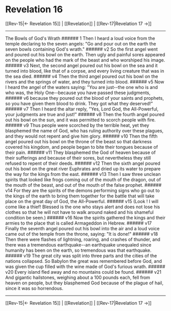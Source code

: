 # Revelation 16

[[Rev-15|← Revelation 15]] | [[Revelation]] | [[Rev-17|Revelation 17 →]]
***

The Bowls of God's Wrath ###### 1 Then I heard a loud voice from the temple declaring to the seven angels: "Go and pour out on the earth the seven bowls containing God's wrath." ###### v2 So the first angel went and poured out his bowl on the earth. Then ugly and painful sores appeared on the people who had the mark of the beast and who worshiped his image. ###### v3 Next, the second angel poured out his bowl on the sea and it turned into blood, like that of a corpse, and every living creature that was in the sea died. ###### v4 Then the third angel poured out his bowl on the rivers and the springs of water, and they turned into blood. ###### v5 Now I heard the angel of the waters saying: "You are just--the one who is and who was, the Holy One--because you have passed these judgments, ###### v6 because they poured out the blood of your saints and prophets, so you have given them blood to drink. They got what they deserved!" ###### v7 Then I heard the altar reply, "Yes, Lord God, the All-Powerful, your judgments are true and just!" ###### v8 Then the fourth angel poured out his bowl on the sun, and it was permitted to scorch people with fire. ###### v9 Thus people were scorched by the terrible heat, yet they blasphemed the name of God, who has ruling authority over these plagues, and they would not repent and give him glory. ###### v10 Then the fifth angel poured out his bowl on the throne of the beast so that darkness covered his kingdom, and people began to bite their tongues because of their pain. ###### v11 They blasphemed the God of heaven because of their sufferings and because of their sores, but nevertheless they still refused to repent of their deeds. ###### v12 Then the sixth angel poured out his bowl on the great river Euphrates and dried up its water to prepare the way for the kings from the east. ###### v13 Then I saw three unclean spirits that looked like frogs coming out of the mouth of the dragon, out of the mouth of the beast, and out of the mouth of the false prophet. ###### v14 For they are the spirits of the demons performing signs who go out to the kings of the earth to bring them together for the battle that will take place on the great day of God, the All-Powerful. ###### v15 (Look ! I will come like a thief! Blessed is the one who stays alert and does not lose his clothes so that he will not have to walk around naked and his shameful condition be seen.) ###### v16 Now the spirits gathered the kings and their armies to the place that is called Armageddon in Hebrew. ###### v17 Finally the seventh angel poured out his bowl into the air and a loud voice came out of the temple from the throne, saying: "It is done!" ###### v18 Then there were flashes of lightning, roaring, and crashes of thunder, and there was a tremendous earthquake--an earthquake unequaled since humanity has been on the earth, so tremendous was that earthquake. ###### v19 The great city was split into three parts and the cities of the nations collapsed. So Babylon the great was remembered before God, and was given the cup filled with the wine made of God's furious wrath. ###### v20 Every island fled away and no mountains could be found. ###### v21 And gigantic hailstones, weighing about a 100 pounds each, fell from heaven on people, but they blasphemed God because of the plague of hail, since it was so horrendous.

***
[[Rev-15|← Revelation 15]] | [[Revelation]] | [[Rev-17|Revelation 17 →]]
